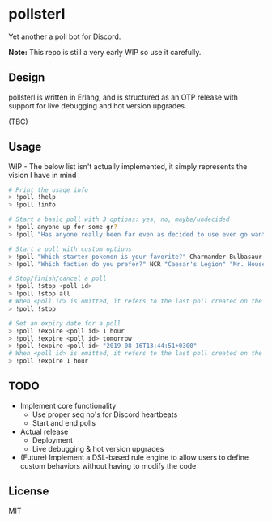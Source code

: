 # pollsterl
Yet another a poll bot for Discord.

**Note:** This repo is still a very early WIP so use it carefully.

## Design
pollsterl is written in Erlang, and is structured as an OTP release with support for live debugging and hot version upgrades.

(TBC)

## Usage
WIP - The below list isn't actually implemented, it simply represents the vision I have in mind
```bash
# Print the usage info
> !poll !help
> !poll !info

# Start a basic poll with 3 options: yes, no, maybe/undecided
> !poll anyone up for some gr?
> !poll "Has anyone really been far even as decided to use even go want to do look more like?"

# Start a poll with custom options
> !poll "Which starter pokemon is your favorite?" Charmander Bulbasaur Squirtle
> !poll "Which faction do you prefer?" NCR "Caesar's Legion" "Mr. House" "I go about my own way"

# Stop/finish/cancel a poll
> !poll !stop <poll id>
> !poll !stop all
# When <poll id> is omitted, it refers to the last poll created on the channel
> !poll !stop

# Set an expiry date for a poll
> !poll !expire <poll id> 1 hour
> !poll !expire <poll id> tomorrow
> !poll !expire <poll id> "2019-08-16T13:44:51+0300"
# When <poll id> is omitted, it refers to the last poll created on the channel
> !poll !expire 1 hour
```

## TODO
- Implement core functionality
    - Use proper seq no's for Discord heartbeats
    - Start and end polls
- Actual release
    - Deployment
    - Live debugging & hot version upgrades
- (Future) Implement a DSL-based rule engine to allow users to define custom behaviors without having to modify the code

## License
MIT

